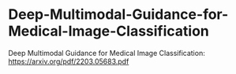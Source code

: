 # Deep-Multimodal-Guidance-for-Medical-Image-Classification
Deep Multimodal Guidance for Medical Image Classification: https://arxiv.org/pdf/2203.05683.pdf
